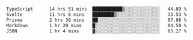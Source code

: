 <!--START_SECTION:waka-->

```txt
TypeScript      14 hrs 51 mins  ███████████▒░░░░░░░░░░░░░   44.89 %
Svelte          11 hrs 6 mins   ████████▒░░░░░░░░░░░░░░░░   33.53 %
Prisma          2 hrs 36 mins   ██░░░░░░░░░░░░░░░░░░░░░░░   07.88 %
Markdown        1 hr 29 mins    █░░░░░░░░░░░░░░░░░░░░░░░░   04.50 %
JSON            1 hr 4 mins     ▓░░░░░░░░░░░░░░░░░░░░░░░░   03.27 %
```

<!--END_SECTION:waka-->

